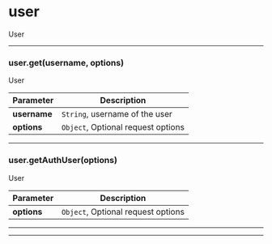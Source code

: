 # user

User



* * *

### user.get(username, options) 

User

**Parameter**| **Description** |
--------------|---------------
**username** | `String`, username of the user|
**options** | `Object`, Optional request options|




---------------------------

### user.getAuthUser(options) 

User

**Parameter**| **Description** |
--------------|---------------
**options** | `Object`, Optional request options|




---------------------------


* * *










